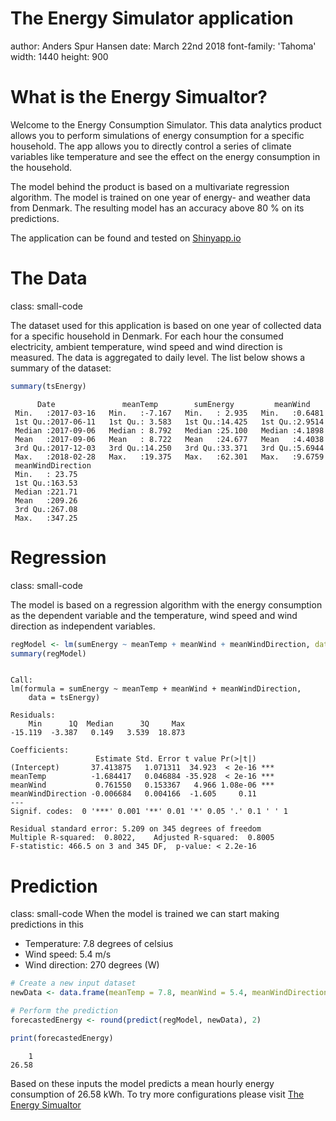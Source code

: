 The Energy Simulator application
========================================================
author: Anders Spur Hansen
date: March 22nd 2018
font-family: 'Tahoma'
width: 1440
height: 900

<style>
.small-code pre code {
  font-size: 1em;
}
</style>

What is the Energy Simualtor?
========================================================

Welcome to the Energy Consumption Simulator. This data analytics product allows you to perform simulations of energy consumption for a specific household. The app allows you to directly control a series of climate variables like temperature and see the effect on the energy consumption in the household.

The model behind the product is based on a multivariate regression algorithm. The model is trained on one year of energy-  and weather data from Denmark. The resulting model has an accuracy above 80 % on its predictions. 

The application can be found and tested on [Shinyapp.io](https://spurdk.shinyapps.io/EnergySimulator/)


The Data
========================================================
class: small-code


The dataset used for this application is based on one year of collected data for a specific household in Denmark. For each hour the consumed electricity, ambient temperature, wind speed and wind direction is measured. The data is aggregated to daily level. The list below shows a summary of the dataset:


```r
summary(tsEnergy)
```

```
      Date               meanTemp        sumEnergy         meanWind     
 Min.   :2017-03-16   Min.   :-7.167   Min.   : 2.935   Min.   :0.6481  
 1st Qu.:2017-06-11   1st Qu.: 3.583   1st Qu.:14.425   1st Qu.:2.9514  
 Median :2017-09-06   Median : 8.792   Median :25.100   Median :4.1898  
 Mean   :2017-09-06   Mean   : 8.722   Mean   :24.677   Mean   :4.4038  
 3rd Qu.:2017-12-03   3rd Qu.:14.250   3rd Qu.:33.371   3rd Qu.:5.6944  
 Max.   :2018-02-28   Max.   :19.375   Max.   :62.301   Max.   :9.6759  
 meanWindDirection
 Min.   : 23.75   
 1st Qu.:163.53   
 Median :221.71   
 Mean   :209.26   
 3rd Qu.:267.08   
 Max.   :347.25   
```


Regression
========================================================
class: small-code

The model is based on a regression algorithm with the energy consumption as the dependent variable and the temperature, wind speed and wind direction as independent variables.

```r
regModel <- lm(sumEnergy ~ meanTemp + meanWind + meanWindDirection, data = tsEnergy)
summary(regModel)
```

```

Call:
lm(formula = sumEnergy ~ meanTemp + meanWind + meanWindDirection, 
    data = tsEnergy)

Residuals:
    Min      1Q  Median      3Q     Max 
-15.119  -3.387   0.149   3.539  18.873 

Coefficients:
                   Estimate Std. Error t value Pr(>|t|)    
(Intercept)       37.413875   1.071311  34.923  < 2e-16 ***
meanTemp          -1.684417   0.046884 -35.928  < 2e-16 ***
meanWind           0.761550   0.153367   4.966 1.08e-06 ***
meanWindDirection -0.006684   0.004166  -1.605     0.11    
---
Signif. codes:  0 '***' 0.001 '**' 0.01 '*' 0.05 '.' 0.1 ' ' 1

Residual standard error: 5.209 on 345 degrees of freedom
Multiple R-squared:  0.8022,	Adjusted R-squared:  0.8005 
F-statistic: 466.5 on 3 and 345 DF,  p-value: < 2.2e-16
```


Prediction
========================================================
class: small-code
When the model is trained we can start making predictions in this

- Temperature: 7.8 degrees of celsius
- Wind speed: 5.4 m/s
- Wind direction: 270 degrees (W)

```r
# Create a new input dataset 
newData <- data.frame(meanTemp = 7.8, meanWind = 5.4, meanWindDirection = 270)

# Perform the prediction
forecastedEnergy <- round(predict(regModel, newData), 2)

print(forecastedEnergy)
```

```
    1 
26.58 
```
Based on these inputs the model predicts a mean hourly energy consumption of 26.58 kWh. 
To try more configurations please visit [The Energy Simualtor](https://spurdk.shinyapps.io/EnergySimulator/)
